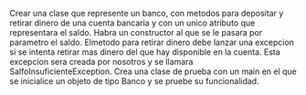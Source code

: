 Crear una clase que represente un banco, con metodos para depositar y retirar dinero de una cuenta
bancaria y con un unico atributo que representara el saldo. Habra un constructor al que se le pasara por parametro el saldo. Elmetodo para retirar dinero debe lanzar una excepcion si se intenta retirar mas dinero del que hay disponible en la cuenta. Esta excepcion sera creada por nosotros y se llamara SalfoInsuficienteException. Crea una clase de prueba con un main en el que se inicialice un objeto de tipo Banco y se pruebe su funcionalidad.